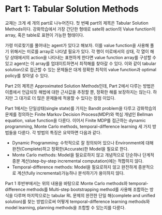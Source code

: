 # Part 1: Tabular Solution Methods

교재는 크게 세 개의 part로 나누어진다. 첫 번째 part의 제목은 Tabular Solution Methods이다. 강화학습에서 가장 간단한 형태로 sate와 action의 Value function이 array, 혹은 table로 표현이 가능한 형태이다.

가령 미로찾기를 풀어내는 agent가 있다고 해보자. 이를 value function을 사용해 풀기 위해서는 미로를 array로 나타낼 필요가 있다. 각 행이 미로에서의 상태, 각 열이 해당 상태에서의 action을 나타내는 표현하게 한다면 value function array를 구성할 수 있고 agent는 이 array를 업데이트하면서 최적해를 찾아갈 수 있다. 이와 같이 tabular solution으로 접근할 수 있는 문제들은 대게 정확한 최적의 value function과 optimal policy를 찾아낼 수 있다. 

Part 2의 제목은 Approximated Solution Methods인데, Part 2에서 다루는 방법은 이름에서 언급되듯 해법에 대한 근사값을 추정할 뿐, 정확한 해를 보장하지는 않는다. 하지만 그 대가로 더 많은 문제들에 적용할 수 있다는 장점 이있다.

Part 1에서는 단일상태(single state)를 가지는 Bandit problem을 다루고 강화학습의 문제를 정의하는 Finite Markov Decision Process(MDP)와 핵심 개념인 Bellman equation, value function을 다룬다. 이어서 Finite MDP를 접근하는 dynamic programming, Monte Carlo methods, temporal-difference learning 세 가지 방법들을 다룬다. 각 방법의 특징은 요약하면 다음과 같다.

* Dynamic Programming: 수학적으로 잘 정의되어 있으나 Environment에 대해 완전(Complete)하고 정확한(Accurate)한 Model을 필요로 한다.
* Monte Carlo methods: Model을 필요로하지 않고 개념적으로 단순하나 단계적 증분 계산(step-by-step incremental computation)에는 적합하지 않다.
* Temporal-difference methods: Model을 필요로하지 않고 완전하게 증분적으로 계산(fully incremental)가능하나 분석하기가 용이하지 않다.

Part 1 후반부에서는 위의 내용을 바탕으로 Monte Carlo methods와 temporal-difference methods를 Multi-step bootstrapping method를 사용해 조합하는 방식을 다루며 마지막으로는 tabular RL 문제의 완전한 단일 해(complete and unified solution)를 찾는 방법으로써 어떻게 temporal-difference learning methods와 model learning, planning methods을 조합할 수 있는지를 다룬다.